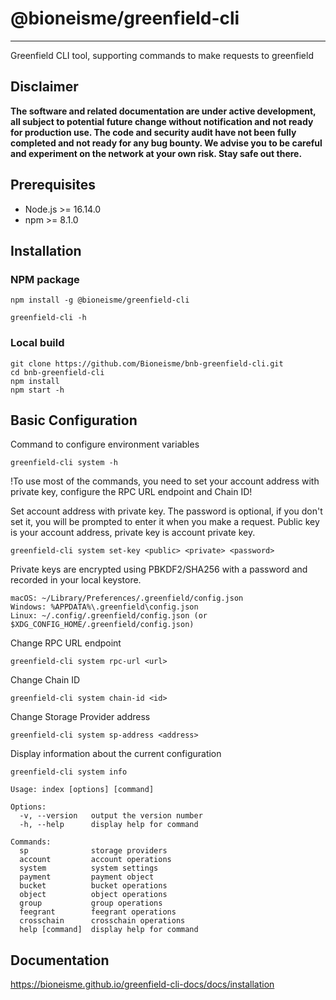# @bioneisme/greenfield-cli

---
Greenfield CLI tool, supporting commands to make requests to greenfield


## Disclaimer
**The software and related documentation are under active development, all subject to potential future change without
notification and not ready for production use. The code and security audit have not been fully completed and not ready
for any bug bounty. We advise you to be careful and experiment on the network at your own risk. Stay safe out there.**

## Prerequisites

- Node.js >= 16.14.0
- npm >= 8.1.0

## Installation

### NPM package

```
npm install -g @bioneisme/greenfield-cli
```

```
greenfield-cli -h
```

### Local build

```
git clone https://github.com/Bioneisme/bnb-greenfield-cli.git
cd bnb-greenfield-cli
npm install
npm start -h
```

## Basic Configuration

Command to configure environment variables
```
greenfield-cli system -h
```

!To use most of the commands, you need to set your account address with private key, configure the RPC URL endpoint and Chain ID!

Set account address with private key. The password is optional, if you don't set it, you will be prompted to enter it when you make a request.
Public key is your account address, private key is account private key.
```
greenfield-cli system set-key <public> <private> <password>
```

Private keys are encrypted using PBKDF2/SHA256 with a password and recorded in your local keystore.
```
macOS: ~/Library/Preferences/.greenfield/config.json
Windows: %APPDATA%\.greenfield\config.json
Linux: ~/.config/.greenfield/config.json (or $XDG_CONFIG_HOME/.greenfield/config.json)
```

Change RPC URL endpoint
```
greenfield-cli system rpc-url <url>
```

Change Chain ID
```
greenfield-cli system chain-id <id>
```

Change Storage Provider address
```
greenfield-cli system sp-address <address>
```

Display information about the current configuration
```
greenfield-cli system info
```

```
Usage: index [options] [command]                                         

Options:                                                                 
  -v, --version   output the version number                              
  -h, --help      display help for command                               
                                                                         
Commands:                                                                
  sp              storage providers                                      
  account         account operations                                     
  system          system settings                                        
  payment         payment object                                         
  bucket          bucket operations                                      
  object          object operations                                      
  group           group operations                                       
  feegrant        feegrant operations                                    
  crosschain      crosschain operations                                  
  help [command]  display help for command 
```
  
## Documentation
https://bioneisme.github.io/greenfield-cli-docs/docs/installation
